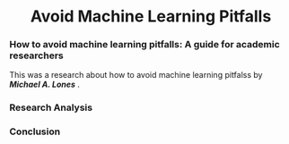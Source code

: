 <h1 align="center">
Avoid Machine Learning Pitfalls
</h1>

### How to avoid machine learning pitfalls: A guide for academic researchers
This was a research about how to avoid machine learning pitfalss by <b><i>Michael A. Lones</i></b> .<br /> 

### Research Analysis

### Conclusion 
